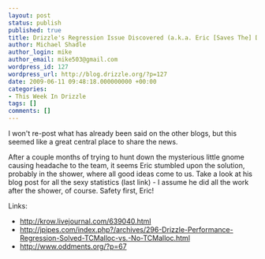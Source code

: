 ```yaml
---
layout: post
status: publish
published: true
title: Drizzle's Regression Issue Discovered (a.k.a. Eric [Saves The] Day!)
author: Michael Shadle
author_login: mike
author_email: mike503@gmail.com
wordpress_id: 127
wordpress_url: http://blog.drizzle.org/?p=127
date: 2009-06-11 09:48:18.000000000 +00:00
categories:
- This Week In Drizzle
tags: []
comments: []
---
```

I won't re-post what has already been said on the other blogs, but this seemed like a great central place to share the news.

After a couple months of trying to hunt down the mysterious little gnome causing headache to the team, it seems Eric stumbled upon the solution, probably in the shower, where all good ideas come to us. Take a look at his blog post for all the sexy statistics (last link) - I assume he did all the work after the shower, of course. Safety first, Eric!

Links:

<ul>
<li><a href="http://krow.livejournal.com/639040.html">http://krow.livejournal.com/639040.html</a></li>
<li><a href="http://jpipes.com/index.php?/archives/296-Drizzle-Performance-Regression-Solved-TCMalloc-vs.-No-TCMalloc.html">http://jpipes.com/index.php?/archives/296-Drizzle-Performance-Regression-Solved-TCMalloc-vs.-No-TCMalloc.html</a></li>
<li><a href="http://www.oddments.org/?p=67">http://www.oddments.org/?p=67</a></li>
</ul>
